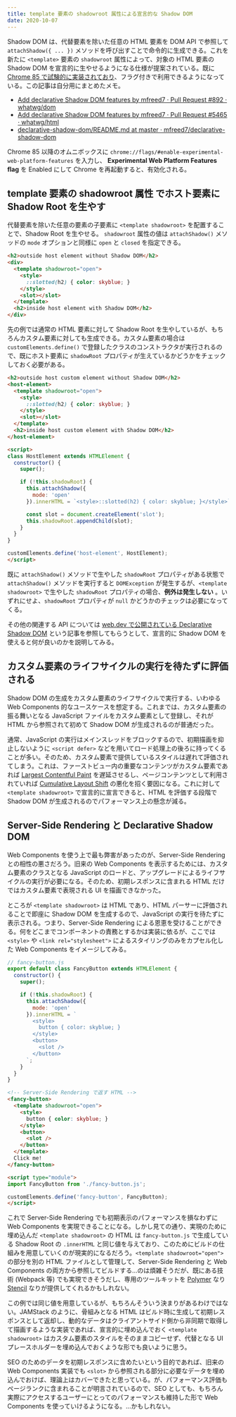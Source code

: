 ```yaml
---
title: template 要素の shadowroot 属性による宣言的な Shadow DOM
date: 2020-10-07
---
```


Shadow DOM は、代替要素を除いた任意の HTML 要素を DOM API で参照して `attachShadow({ ... })` メソッドを呼び出すことで命令的に生成できる。これを新たに `<template>` 要素の `shadowroot` 属性によって、対象の HTML 要素の Shadow DOM を宣言的に生やせるようになる仕様が提案されている。既に [Chrome 85 で試験的に実装されており](https://www.chromestatus.com/feature/5191745052606464)、フラグ付きで利用できるようになっている。この記事は自分用にまとめたメモ。

- [Add declarative Shadow DOM features by mfreed7 · Pull Request #892 · whatwg/dom](https://github.com/whatwg/dom/pull/892)
- [Add declarative Shadow DOM features by mfreed7 · Pull Request #5465 · whatwg/html](https://github.com/whatwg/html/pull/5465)
- [declarative-shadow-dom/README.md at master · mfreed7/declarative-shadow-dom](https://github.com/mfreed7/declarative-shadow-dom/blob/master/README.md)

Chrome 85 以降のオムニボックスに `chrome://flags/#enable-experimental-web-platform-features` を入力し、 **Experimental Web Platform Features flag** を Enabled にして Chrome を再起動すると、有効化される。

<baseline-status featureId="declarative-shadow-dom"></baseline-status>

## template 要素の shadowroot 属性 でホスト要素に Shadow Root を生やす

代替要素を除いた任意の要素の子要素に `<template shadowroot>` を配置することで、Shadow Root を生やせる。 `shadowroot` 属性の値は `attachShadow()` メソッドの `mode` オプションと同様に `open` と `closed` を指定できる。

```html
<h2>outside host element without Shadow DOM</h2>
<div>
  <template shadowroot="open">
    <style>
      ::slotted(h2) { color: skyblue; }
    </style>
    <slot></slot>
  </template>
  <h2>inside host element with Shadow DOM</h2>
</div>
```

先の例では通常の HTML 要素に対して Shadow Root を生やしているが、もちろんカスタム要素に対しても生成できる。カスタム要素の場合は `customElements.define()` で登録したクラスのコンストラクタが実行されるので、既にホスト要素に `shadowRoot` プロパティが生えているかどうかをチェックしておく必要がある。

```html
<h2>outside host custom element without Shadow DOM</h2>
<host-element>
  <template shadowroot="open">
    <style>
      ::slotted(h2) { color: skyblue; }
    </style>
    <slot></slot>
  </template>
  <h2>inside host custom element with Shadow DOM</h2>
</host-element>

<script>
class HostElement extends HTMLElement {
  constructor() {
    super();

    if (!this.shadowRoot) {
      this.attachShadow({
        mode: 'open'
      }).innerHTML = `<style>::slotted(h2) { color: skyblue; }</style>`;

      const slot = document.createElement('slot');
      this.shadowRoot.appendChild(slot);
    }
  }
}

customElements.define('host-element', HostElement);
</script>
```

既に `attachShadow()` メソッドで生やした `shadowRoot` プロパティがある状態で `attachShadow()` メソッドを実行すると `DOMException` が発生するが、`<template shadowroot>` で生やした `shadowRoot` プロパティの場合、**例外は発生しない** 。いずれにせよ、`shadowRoot` プロパティが `null` かどうかのチェックは必要になってくる。

その他の関連する API については [web.dev で公開されている Declarative Shadow DOM](https://web.dev/declarative-shadow-dom/) という記事を参照してもらうとして、宣言的に Shadow DOM を使えると何が良いのかを説明してみる。

## カスタム要素のライフサイクルの実行を待たずに評価される

Shadow DOM の生成をカスタム要素のライフサイクルで実行する、いわゆる Web Components 的なユースケースを想定する。これまでは、カスタム要素の振る舞いとなる JavaScript ファイルをカスタム要素として登録し、それが HTML から参照されて初めて Shadow DOM が生成されるのが普通だった。

通常、JavaScript の実行はメインスレッドをブロックするので、初期描画を抑止しないように `<script defer>` などを用いてロード処理上の後ろに持ってくることが多い。そのため、カスタム要素で提供しているスタイルは遅れて評価されてしまう。これは、ファーストビュー内の重要なコンテンツがカスタム要素であれば [Largest Contentful Paint](https://web.dev/lcp/) を遅延させるし、ページコンテンツとして利用されていれば [Cumulative Layout Shift](https://web.dev/cls/) の悪化を招く要因になる。これに対して `<template shadowroot>` で宣言的に宣言できると、HTML を評価する段階で Shadow DOM が生成されるのでパフォーマンス上の懸念が減る。

## Server-Side Rendering と Declarative Shadow DOM

Web Components を使う上で最も弊害があったのが、Server-Side Rendering との相性の悪さだろう。旧来の Web Components を表示するためには、カスタム要素のクラスとなる JavaScript のロードと、アップグレードによるライフサイクルの実行が必要になる。そのため、初期レスポンスに含まれる HTML だけではカスタム要素で表現される UI を描画できなかった。

ところが `<template shadowroot>` は HTML であり、HTML パーサーに評価されることで即座に Shadow DOM を生成するので、JavaScript の実行を待たずに表示される。つまり、Server-Side Rendering による恩恵を受けることができる。何をどこまでコンポーネントの責務とするかは実装に依るが、ここでは `<style>` や `<link rel="stylesheet">` によるスタイリングのみをカプセル化した Web Components をイメージしてみる。

```js
// fancy-button.js
export default class FancyButton extends HTMLElement {
  constructor() {
    super();

    if (!this.shadowRoot) {
      this.attachShadow({
        mode: 'open'
      }).innerHTML = `
        <style>
          button { color: skyblue; }
        </style>
        <button>
          <slot />
        </button>
      `;
    }
  }
}
```

```html
<!-- Server-Side Rendering で返す HTML -->
<fancy-button>
  <template shadowroot="open">
    <style>
      button { color: skyblue; }
    </style>
    <button>
      <slot />
    </button>
  </template>
  Click me!
</fancy-button>

<script type="module">
import FancyButton from './fancy-button.js';

customElements.define('fancy-button', FancyButton);
</script>
```

これで Server-Side Rendering でも初期表示のパフォーマンスを損なわずに Web Components を実現できることになる。しかし見ての通り、実現のために埋め込んだ `<template shadowroot>` の HTML は `fancy-button.js` で生成している Shadow Root の `.innerHTML` と同じ値を与えており、このためにビルドの仕組みを用意していくのが現実的になるだろう。`<template shadowroot="open">` の部分を別の HTML ファイルとして管理して、Server-Side Rendering と Web Components の両方から参照してビルドする…のは煩雑そうだが、既にある技術 (Webpack 等) でも実現できそうだし、専用のツールキットを [Polymer](https://www.polymer-project.org/) なり [Stencil](https://stenciljs.com/) なりが提供してくれるかもしれない。

この例では同じ値を用意しているが、もちろんそういう決まりがあるわけではない。JAMStack のように、骨組みとなる HTML はビルド時に生成して初期レスポンスとして返却し、動的なデータはクライアントサイド側から非同期で取得して描画するような実装であれば、宣言的に埋め込んでおく `<template shadowroot>` はカスタム要素のスタイルをそのままコピーせず、代替となる UI プレースホルダーを埋め込んでおくような形でも良いように思う。

SEO のためのデータを初期レスポンスに含めたいという目的であれば、旧来の Web Components 実装でも `<slot>` から参照される部分に必要なデータを埋め込んでおけば、理論上はカバーできたと思っている。が、パフォーマンス評価もページランクに含まれることが明言されているので、SEO としても、もちろん実際にアクセスするユーザーにとってのパフォーマンスも維持した形で Web Components を使っていけるようになる。…かもしれない。
